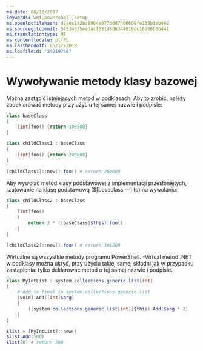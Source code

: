 ```yaml
---
ms.date: 06/12/2017
keywords: wmf,powershell,setup
ms.openlocfilehash: d7aec1a2ba8964e877ddd7406609fe135b1eb462
ms.sourcegitcommit: 54534635eedacf531d8d6344019dc16a50b8b441
ms.translationtype: MT
ms.contentlocale: pl-PL
ms.lasthandoff: 05/17/2018
ms.locfileid: "34219746"
---
```

# <a name="call-base-class-method"></a>Wywoływanie metody klasy bazowej

Można zastąpić istniejących metod w podklasach. Aby to zrobić, należy zadeklarować metody przy użyciu tej samej nazwie i podpisie:

```powershell
class baseClass
{
    [int]foo() {return 100500}
}

class childClass1 : baseClass
{
    [int]foo() {return 200600}
}

[childClass1]::new().foo() # return 200600
```

Aby wywołać metod klasy podstawowej z implementacji przesłoniętych, rzutowanie na klasę podstawową ($[baseclass —] to) na wywołania:

```powershell
class childClass2 : baseClass
{
    [int]foo()
    {
        return 3 * ([baseClass]$this).foo()
    }
}

[childClass2]::new().foo() # return 301500
```

Wirtualne są wszystkie metody programu PowerShell. -Virtual metod .NET w podklasy można ukryć, przy użyciu takiej samej składni jak w przypadku zastąpienia: tylko deklarować metod o tej samej nazwie i podpisie.

```powershell
class MyIntList : system.collections.generic.list[int]
{
    # Add is final in system.collections.generic.list
    [void] Add([int]$arg)
    {
        ([system.collections.generic.list[int]]$this).Add($arg * 2)
    }
}

$list = [MyIntList]::new()
$list.Add(100)
$list[0] # return 200
```
